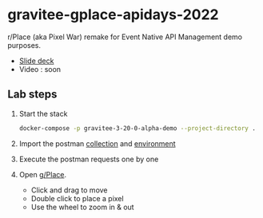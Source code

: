 # gravitee-gplace-apidays-2022
r/Place (aka Pixel War) remake for Event Native API Management demo purposes.

- [Slide deck](https://github.com/gravitee-io-labs/gravitee-gplace-apidays-2022/raw/main/Apidays%20Paris%202022%20-%20Workshop.pdf)
- Video : soon

## Lab steps

1. Start the stack

    ```bash
    docker-compose -p gravitee-3-20-0-alpha-demo --project-directory . up -d
    ```

2. Import the postman [collection](https://github.com/gravitee-io-labs/gravitee-gplace-apidays-2022/blob/main/g-Place%20ApiDays%20Paris%202022.postman_collection.json) and [environment](https://github.com/gravitee-io-labs/gravitee-gplace-apidays-2022/blob/main/Local%20APIm.postman_environment.json)

3. Execute the postman requests one by one

4. Open [g/Place](http://localhost:8123).
   - Click and drag to move
   - Double click to place a pixel
   - Use the wheel to zoom in & out
